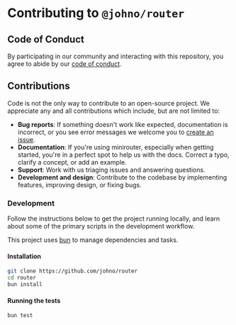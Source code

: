 # Contributing to `@johno/router`

## Code of Conduct

By participating in our community and interacting with this repository, you agree
to abide by our [code of conduct][].

## Contributions

Code is not the only way to contribute to an open-source project.
We appreciate any and all contributions which include, but are not limited to:

- **Bug reports**: If something doesn't work like expected, documentation is incorrect,
  or you see error messages we welcome you to [create an issue][issue].
- **Documentation**: If you're using minirouter, especially when getting started, you're
  in a perfect spot to help us with the docs. Correct a typo, clarify a concept, or add
  an example.
- **Support**: Work with us triaging issues and answering questions.
- **Development and design**: Contribute to the codebase by implementing features, improving
  design, or fixing bugs.

### Development

Follow the instructions below to get the project running locally, and learn about some
of the primary scripts in the development workflow.

This project uses [bun](https://bun.sh) to manage dependencies and tasks.

#### Installation

```sh
git clone https://github.com/johno/router
cd router
bun install
```

#### Running the tests

```sh
bun test
```

[code of conduct]: https://github.com/johno/router/blob/main/code-of-conduct.md
[issue]: https://github.com/johno/router/issues/new
